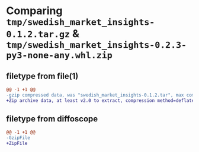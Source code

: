 # Comparing `tmp/swedish_market_insights-0.1.2.tar.gz` & `tmp/swedish_market_insights-0.2.3-py3-none-any.whl.zip`

## filetype from file(1)

```diff
@@ -1 +1 @@
-gzip compressed data, was "swedish_market_insights-0.1.2.tar", max compression
+Zip archive data, at least v2.0 to extract, compression method=deflate
```

## filetype from diffoscope

```diff
@@ -1 +1 @@
-GzipFile
+ZipFile
```

